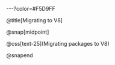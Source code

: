 ---?color=#F5D9FF

@title[Migrating to V8]

@snap[midpoint]

@css[text-25](Migrating packages to V8)

@snapend
